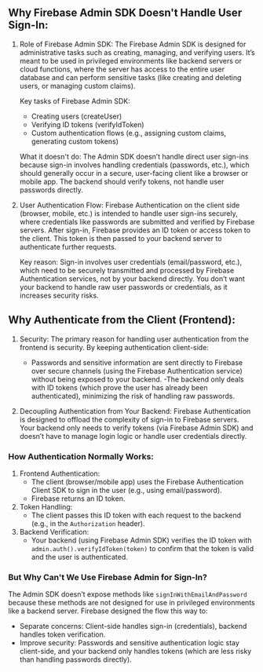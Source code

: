 ## Why Firebase Admin SDK Doesn't Handle User Sign-In:

1. Role of Firebase Admin SDK: The Firebase Admin SDK is designed for administrative tasks such as creating, managing, and verifying users. It’s meant to be used in privileged environments like backend servers or cloud functions, where the server has access to the entire user database and can perform sensitive tasks (like creating and deleting users, or managing custom claims).

    Key tasks of Firebase Admin SDK:

    - Creating users (createUser)
    - Verifying ID tokens (verifyIdToken)
    - Custom authentication flows (e.g., assigning custom claims, generating custom tokens)

    What it doesn't do: The Admin SDK doesn’t handle direct user sign-ins because sign-in involves handling credentials (passwords, etc.), which should generally occur in a secure, user-facing client like a browser or mobile app. The backend should verify tokens, not handle user passwords directly.

2. User Authentication Flow: Firebase Authentication on the client side (browser, mobile, etc.) is intended to handle user sign-ins securely, where credentials like passwords are submitted and verified by Firebase servers. After sign-in, Firebase provides an ID token or access token to the client. This token is then passed to your backend server to authenticate further requests.

    Key reason: Sign-in involves user credentials (email/password, etc.), which need to be securely transmitted and processed by Firebase Authentication services, not by your backend directly. You don’t want your backend to handle raw user passwords or credentials, as it increases security risks.

## Why Authenticate from the Client (Frontend):
1. Security: The primary reason for handling user authentication from the frontend is security. By keeping authentication client-side:

    - Passwords and sensitive information are sent directly to Firebase over secure channels (using the Firebase Authentication service) without being exposed to your backend.
    -The backend only deals with ID tokens (which prove the user has already been authenticated), minimizing the risk of handling raw passwords.
2. Decoupling Authentication from Your Backend: Firebase Authentication is designed to offload the complexity of sign-in to Firebase servers. Your backend only needs to verify tokens (via Firebase Admin SDK) and doesn’t have to manage login logic or handle user credentials directly.

### How Authentication Normally Works:
1. Frontend Authentication:
    - The client (browser/mobile app) uses the Firebase Authentication Client SDK to sign in the user (e.g., using email/password).
    - Firebase returns an ID token.
2. Token Handling:
    - The client passes this ID token with each request to the backend (e.g., in the `Authorization` header).
3. Backend Verification:
    - Your backend (using Firebase Admin SDK) verifies the ID token with `admin.auth().verifyIdToken(token)` to confirm that the token is valid and the user is authenticated.
### But Why Can't We Use Firebase Admin for Sign-In?

The Admin SDK doesn’t expose methods like `signInWithEmailAndPassword` because these methods are not designed for use in privileged environments like a backend server. Firebase designed the flow this way to:

- Separate concerns: Client-side handles sign-in (credentials), backend handles token verification.
- Improve security: Passwords and sensitive authentication logic stay client-side, and your backend only handles tokens (which are less risky than handling passwords directly).